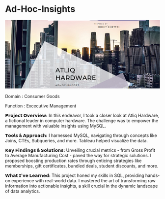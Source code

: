 # Ad-Hoc-Insights

![logo](AtliQ_Img.png)


Domain : Consumer Goods

Function : Excecutive Management

**𝗣𝗿𝗼𝗷𝗲𝗰𝘁 𝗢𝘃𝗲𝗿𝘃𝗶𝗲𝘄:**
In this endeavor, I took a closer look at Atliq Hardware, a fictional leader in computer hardware. The challenge was to empower the management with valuable insights using MySQL.

**𝗧𝗼𝗼𝗹𝘀 & 𝗔𝗽𝗽𝗿𝗼𝗮𝗰𝗵:**
I harnessed MySQL, navigating through concepts like Joins, CTEs, Subqueries, and more. Tableau helped visualize the data.

**𝗞𝗲𝘆 𝗙𝗶𝗻𝗱𝗶𝗻𝗴𝘀 & 𝗦𝗼𝗹𝘂𝘁𝗶𝗼𝗻𝘀:**
Unveiling crucial metrics - from Gross Profit to Average Manufacturing Cost - paved the way for strategic solutions. I proposed boosting production rates through enticing strategies like memberships, gift certificates, bundled deals, student discounts, and more.

**𝗪𝗵𝗮𝘁 𝗜'𝘃𝗲 𝗟𝗲𝗮𝗿𝗻𝗲𝗱:**
This project honed my skills in SQL, providing hands-on experience with real-world data. I mastered the art of transforming raw information into actionable insights, a skill crucial in the dynamic landscape of data analytics.
